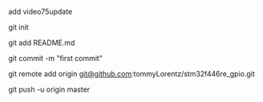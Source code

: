 add video75update

git init

git add README.md

git commit -m "first commit"

git remote add origin git@github.com:tommyLorentz/stm32f446re_gpio.git

git push -u origin master

